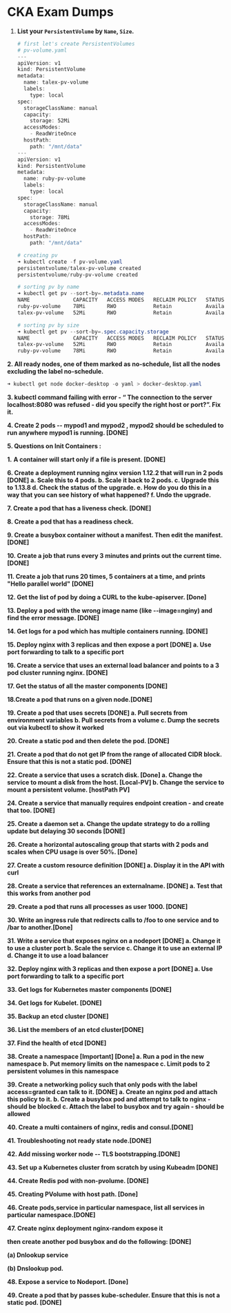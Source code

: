 # CKA Exam Dumps 

1. **List your `PersistentVolume` by `Name`, `Size`.**

   ```powershell
   # first let's create PersistentVolumes
   # pv-volume.yaml
   ---
   apiVersion: v1
   kind: PersistentVolume
   metadata:
     name: talex-pv-volume
     labels:
       type: local
   spec:
     storageClassName: manual
     capacity:
       storage: 52Mi
     accessModes:
       - ReadWriteOnce
     hostPath:
       path: "/mnt/data"
   --- 
   apiVersion: v1
   kind: PersistentVolume
   metadata:
     name: ruby-pv-volume
     labels:
       type: local
   spec:
     storageClassName: manual
     capacity:
       storage: 78Mi
     accessModes:
       - ReadWriteOnce
     hostPath:
       path: "/mnt/data"
   
   # creating pv 
   ➜ kubectl create -f pv-volume.yaml 
   persistentvolume/talex-pv-volume created
   persistentvolume/ruby-pv-volume created
   
   # sorting pv by name
   ➜ kubectl get pv --sort-by=.metadata.name
   NAME              CAPACITY   ACCESS MODES   RECLAIM POLICY   STATUS      CLAIM   STORAGECLASS   REASON   AGE
   ruby-pv-volume    78Mi       RWO            Retain           Available           manual                  2m11s
   talex-pv-volume   52Mi       RWO            Retain           Available           manual                  2m11s
   
   # sorting pv by size
   ➜ kubectl get pv --sort-by=.spec.capacity.storage
   NAME              CAPACITY   ACCESS MODES   RECLAIM POLICY   STATUS      CLAIM   STORAGECLASS   REASON   AGE
   talex-pv-volume   52Mi       RWO            Retain           Available           manual                  15s
   ruby-pv-volume    78Mi       RWO            Retain           Available           manual                  15s
   ```

**2. All ready nodes, one of them marked as no-schedule, list all the nodes excluding the label no-schedule.**

```powershell
➜ kubectl get node docker-desktop -o yaml > docker-desktop.yaml
```



 

**3. kubectl command failing with error - “ The connection to the server localhost:8080 was refused - did you specify the right host or port?”. Fix it.**

 

**4. Create 2 pods -- mypod1 and mypod2 , mypod2 should be scheduled to run anywhere mypod1 is running. [DONE]**

 

**5. Questions on Init Containers :**

**1.**   **A container will start only if a file is present. [DONE]**

 

**6. Create a deployment running nginx version 1.12.2 that will run in 2 pods [DONE]
 a. Scale this to 4 pods.
 b. Scale it back to 2 pods.
 c. Upgrade this to 1.13.8
 d. Check the status of the upgrade.
 e. How do you do this in a way that you can see history of what happened?
 f. Undo the upgrade.**

 

**7. Create a pod that has a liveness check. [DONE]**

 

**8. Create a pod that has a readiness check.** 

 

**9. Create a busybox container without a manifest. Then edit the manifest. [DONE]**

 

**10. Create a job that runs every 3 minutes and prints out the current time. [DONE]**

 

**11. Create a job that runs 20 times, 5 containers at a time, and prints "Hello parallel world" [DONE]**

 

**12. Get the list of pod by doing a CURL to the kube-apiserver. [Done]**

 

**13. Deploy a pod with the wrong image name (like --image=nginy) and find the error message. [DONE]**

 

**14. Get logs for a pod which has multiple containers running. [DONE]**

 

**15. Deploy nginx with 3 replicas and then expose a port [DONE]
 a. Use port forwarding to talk to a specific port**

 

**16. Create a service that uses an external load balancer and points to a 3 pod cluster running nginx. [DONE]**

 

**17. Get the status of all the master components [DONE]**

 

**18.Create a pod that runs on a given node.[DONE]**

 

**19. Create a pod that uses secrets [DONE]
 a. Pull secrets from environment variables
 b. Pull secrets from a volume
 c. Dump the secrets out via kubectl to show it worked**

 

**20. Create a static pod and then delete the pod. [DONE]**

 

**21. Create a pod that do not get IP from the range of allocated CIDR block. Ensure that this is not a static pod. [DONE]**

 

**22. Create a service that uses a scratch disk. [Done]
 a. Change the service to mount a disk from the host. [Local-PV]
 b. Change the service to mount a persistent volume. [hostPath PV]**

 

**24. Create a service that manually requires endpoint creation - and create that too. [DONE]**

 

**25. Create a daemon set
 a. Change the update strategy to do a rolling update but delaying 30 seconds [DONE]**

 

**26. Create a horizontal autoscaling group that starts with 2 pods and scales when CPU usage is over 50%. [Done]**

 

**27. Create a custom resource definition [DONE]
 a. Display it in the API with curl**

 

**28. Create a service that references an externalname. [DONE]
 a. Test that this works from another pod**

 

**29. Create a pod that runs all processes as user 1000. [DONE]**

 

**30. Write an ingress rule that redirects calls to /foo to one service and to /bar to another.[Done]**

 

**31. Write a service that exposes nginx on a nodeport [DONE]
 a. Change it to use a cluster port
 b. Scale the service
 c. Change it to use an external IP
 d. Change it to use a load balancer**

 

**32. Deploy nginx with 3 replicas and then expose a port [DONE]
 a. Use port forwarding to talk to a specific port**

 

**33. Get logs for Kubernetes master components [DONE]**

 

**34. Get logs for Kubelet. [DONE]**

 

**35. Backup an etcd cluster [DONE]**

 

**36. List the members of an etcd cluster[DONE]**

 

**37. Find the health of etcd [DONE]**

 

**38. Create a namespace [Important] [Done]
 a. Run a pod in the new namespace
 b. Put memory limits on the namespace
 c. Limit pods to 2 persistent volumes in this namespace**

 

**39. Create a networking policy such that only pods with the label access=granted can talk to it. [DONE]
 a. Create an nginx pod and attach this policy to it. 
 b. Create a busybox pod and attempt to talk to nginx - should be blocked
 c. Attach the label to busybox and try again - should be allowed**

 

**40. Create a multi containers of nginx, redis and consul.[DONE]**

 

**41. Troubleshooting not ready state node.[DONE]**

 

**42. Add missing worker node -- TLS bootstrapping.[DONE]**

 

**43. Set up a Kubernetes cluster from scratch by using Kubeadm [DONE]**

 

**44. Create Redis pod with non-pvolume. [DONE]**

 

**45. Creating PVolume with host path. [Done]**

 

**46. Create pods,service in particular namespace, list all services in particular namespace.[DONE]**

 

**47. Create nginx deployment nginx-random expose it**

**then create another pod busybox and do the following: [DONE]**

**(a) Dnlookup service**

**(b) Dnslookup pod.**

 

**48. Expose a service to Nodeport. [Done]**

 

**49. Create a pod that by passes kube-scheduler. Ensure that this is not a static pod. [DONE]**

######  